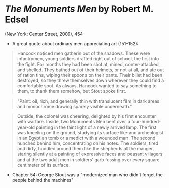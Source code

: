 # *The Monuments Men* by Robert M. Edsel

(New York: Center Street, 2009), 454

- A great quote about ordinary men appreciating art (151-152):

> Hancock noticed men gatherin out of the shadows. These were infantrymen, young soldiers drafted right out of school, the first into the fight. For months they had been shot at, mined, conter-attacked, and shelled. They bathed out of their helmets, or not at all, and ate out of ration tins, wiping their spoons on their pants. Their billet had been destroyed, so they threw themselves down wherever they could find a comfortable spot. As always, Hancock wanted to say something to them, to thank them somehow, but Stout spoke first.

> "Paint: oil, rich, and generally thin with translucent film in dark areas and monochrome drawing sparely visible underneath."

> Outside, the colonel was cheering, delighted by his first encounter with warfare. Inside, two Monuments Men bent over a four-hundred-year-old painting in the faint light of a newly arrived lamp. The first was kneeling on the ground, studying its surface like and archeologist in an Egyptian tomb or a medict with a wounded man. The second hunched behind him, concentrating on his notes. The soldiers, tired and dirty, huddled around them like the shepherds at the manger, staring silently at a painting of expressive faces and peasant villagers and at the two adult men in soldiers' garb fussing over every square centimeter of its surface. 


- Chapter 54: George Stout was a "modernized man who didn't forget the people behind the machines"